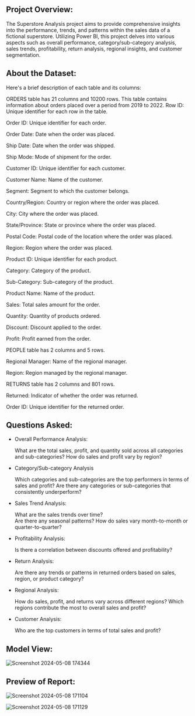 ## Project Overview:
The Superstore Analysis project aims to provide comprehensive insights into the performance, trends, and patterns within the sales data of a fictional superstore. Utilizing Power BI, this project delves into various aspects such as overall performance, category/sub-category analysis, sales trends, profitability, return analysis, regional insights, and customer segmentation.

## About the Dataset:
Here's a brief description of each table and its columns:

ORDERS table has 21 columns and 10200 rows. This table contains information about orders placed over a period from 2019 to 2022.
  Row ID: Unique identifier for each row in the table.
  
  Order ID: Unique identifier for each order.
  
  Order Date: Date when the order was placed.
  
  Ship Date: Date when the order was shipped.
  
  Ship Mode: Mode of shipment for the order.
  
  Customer ID: Unique identifier for each customer.
  
  Customer Name: Name of the customer.
  
  Segment: Segment to which the customer belongs.
  
  Country/Region: Country or region where the order was placed.
  
  City: City where the order was placed.
  
  State/Province: State or province where the order was placed.
  
  Postal Code: Postal code of the location where the order was placed.
  
  Region: Region where the order was placed.
  
  Product ID: Unique identifier for each product.
  
  Category: Category of the product.
  
  Sub-Category: Sub-category of the product.
  
  Product Name: Name of the product.
  
  Sales: Total sales amount for the order.
  
  Quantity: Quantity of products ordered.
  
  Discount: Discount applied to the order.
  
  Profit: Profit earned from the order.

PEOPLE table has 2 columns and 5 rows.
  
  Regional Manager: Name of the regional manager.
  
  Region: Region managed by the regional manager.

RETURNS table has 2 columns and 801 rows.
  
  Returned: Indicator of whether the order was returned.
  
  Order ID: Unique identifier for the returned order.


## Questions Asked:
- Overall Performance Analysis:
 
    What are the total sales, profit, and quantity sold across all categories and sub-categories?
    How do sales and profit vary by region?
  
- Category/Sub-category Analysis
  
    Which categories and sub-categories are the top performers in terms of sales and profit?
    Are there any categories or sub-categories that consistently underperform?
- Sales Trend Analysis:

    What are the sales trends over time?  
    Are there any seasonal patterns? How do sales vary month-to-month or quarter-to-quarter?
- Profitability Analysis:

  Is there a correlation between discounts offered and profitability?
- Return Analysis:

   Are there any trends or patterns in returned orders based on sales, region, or product category?
- Regional Analysis:

   How do sales, profit, and returns vary across different regions?
    Which regions contribute the most to overall sales and profit?
- Customer Analysis:

   Who are the top customers in terms of total sales and profit?


## Model View:

![Screenshot 2024-05-08 174344](https://github.com/ksashi95/Sample-Superstore-PowerBi-Project/assets/122461940/a5f5bb26-c42b-461f-a723-50605f10eda5)


  


## Preview of Report:





![Screenshot 2024-05-08 171104](https://github.com/ksashi95/Sample-Superstore-PowerBi-Project/assets/122461940/876c07d9-0b78-4479-9dc5-dba33f28915c)




![Screenshot 2024-05-08 171129](https://github.com/ksashi95/Sample-Superstore-PowerBi-Project/assets/122461940/6fe17b98-d0ec-49e5-a006-501b23ce9949)




  
